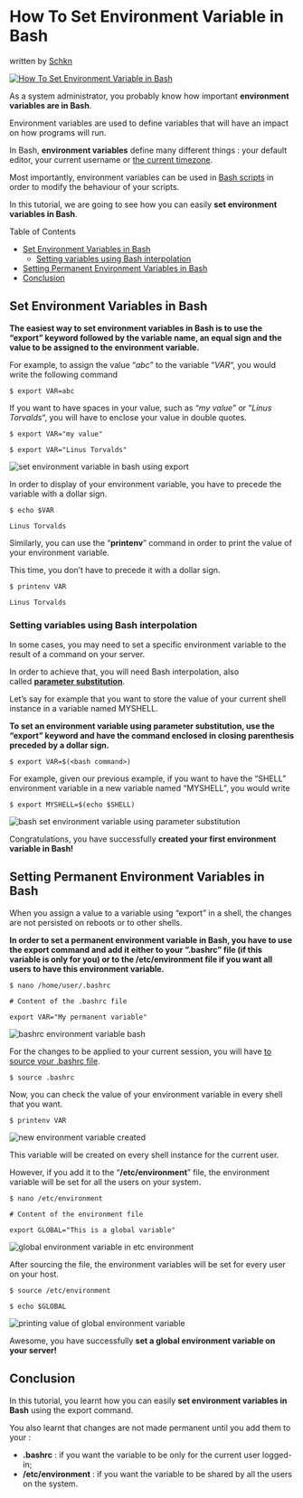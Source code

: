 # How To Set Environment Variable in Bash

written by [Schkn](https://devconnected.com/author/schkn/)

[![How To Set Environment Variable in Bash](https://devconnected.com/wp-content/uploads/2020/02/featured-6-1170x658.png "featured")](https://devconnected.com/wp-content/uploads/2020/02/featured-6.png)

As a system administrator, you probably know how important **environment variables are in Bash**.

Environment variables are used to define variables that will have an impact on how programs will run.

In Bash, **environment variables** define many different things : your default editor, your current username or [the current timezone](https://devconnected.com/how-to-set-date-and-time-on-linux/).

Most importantly, environment variables can be used in [Bash scripts](https://devconnected.com/writing-scripts-on-linux-using-bash/) in order to modify the behaviour of your scripts.

In this tutorial, we are going to see how you can easily **set environment variables in Bash**.

Table of Contents

-   [Set Environment Variables in Bash](https://devconnected.com/set-environment-variable-bash-how-to/#Set_Environment_Variables_in_Bash "Set Environment Variables in Bash")
    -   [Setting variables using Bash interpolation](https://devconnected.com/set-environment-variable-bash-how-to/#Setting_variables_using_Bash_interpolation "Setting variables using Bash interpolation")
-   [Setting Permanent Environment Variables in Bash](https://devconnected.com/set-environment-variable-bash-how-to/#Setting_Permanent_Environment_Variables_in_Bash "Setting Permanent Environment Variables in Bash")
-   [Conclusion](https://devconnected.com/set-environment-variable-bash-how-to/#Conclusion "Conclusion")

## Set Environment Variables in Bash

**The easiest way to set environment variables in Bash is to use the “export” keyword followed by the variable name, an equal sign and the value to be assigned to the environment variable.**

For example, to assign the value “_abc_” to the variable “_VAR_“, you would write the following command

```
$ export VAR=abc
```

If you want to have spaces in your value, such as “_my value_” or “_Linus Torvalds_“, you will have to enclose your value in double quotes.

```
$ export VAR="my value"

$ export VAR="Linus Torvalds"
```

![set environment variable in bash using export](https://devconnected.com/wp-content/uploads/2020/02/export-1.png)

In order to display of your environment variable, you have to precede the variable with a dollar sign.

```
$ echo $VAR

Linus Torvalds
```

Similarly, you can use the “**printenv**” command in order to print the value of your environment variable.

This time, you don’t have to precede it with a dollar sign.

```
$ printenv VAR

Linus Torvalds
```

### Setting variables using Bash interpolation

In some cases, you may need to set a specific environment variable to the result of a command on your server.

In order to achieve that, you will need Bash interpolation, also called [**parameter substitution**](https://www.tldp.org/LDP/abs/html/parameter-substitution.html).

Let’s say for example that you want to store the value of your current shell instance in a variable named MYSHELL.

**To set an environment variable using parameter substitution, use the “export” keyword and have the command enclosed in closing parenthesis preceded by a dollar sign.**

```
$ export VAR=$(<bash command>)
```

For example, given our previous example, if you want to have the “SHELL” environment variable in a new variable named “MYSHELL”, you would write

```
$ export MYSHELL=$(echo $SHELL)
```

![bash set environment variable using parameter substitution](https://devconnected.com/wp-content/uploads/2020/02/parameter-substitution.png)

Congratulations, you have successfully **created your first environment variable in Bash!**

## Setting Permanent Environment Variables in Bash

When you assign a value to a variable using “export” in a shell, the changes are not persisted on reboots or to other shells.

**In order to set a permanent environment variable in Bash, you have to use the export command and add it either to your “.bashrc” file (if this variable is only for you) or to the /etc/environment file if you want all users to have this environment variable.**

```
$ nano /home/user/.bashrc

# Content of the .bashrc file

export VAR="My permanent variable"
```

![bashrc environment variable bash](https://devconnected.com/wp-content/uploads/2020/02/permanent-bashrc.png)

For the changes to be applied to your current session, you will have [to source your .bashrc file](https://devconnected.com/source-command-on-linux-explained/).

```
$ source .bashrc
```

Now, you can check the value of your environment variable in every shell that you want.

```
$ printenv VAR
```

![new environment variable created](https://devconnected.com/wp-content/uploads/2020/02/printenv.png)

This variable will be created on every shell instance for the current user.

However, if you add it to the “**/etc/environment**” file, the environment variable will be set for all the users on your system.

```
$ nano /etc/environment

# Content of the environment file

export GLOBAL="This is a global variable"
```

![global environment variable in etc environment](https://devconnected.com/wp-content/uploads/2020/02/global.png)

After sourcing the file, the environment variables will be set for every user on your host.

```
$ source /etc/environment

$ echo $GLOBAL
```

![printing value of global environment variable](https://devconnected.com/wp-content/uploads/2020/02/global-2.png)

Awesome, you have successfully **set a global environment variable on your server!**

## Conclusion

In this tutorial, you learnt how you can easily **set environment variables in Bash** using the export command.

You also learnt that changes are not made permanent until you add them to your :

-   **.bashrc** : if you want the variable to be only for the current user logged-in;
-   **/etc/environment** : if you want the variable to be shared by all the users on the system.